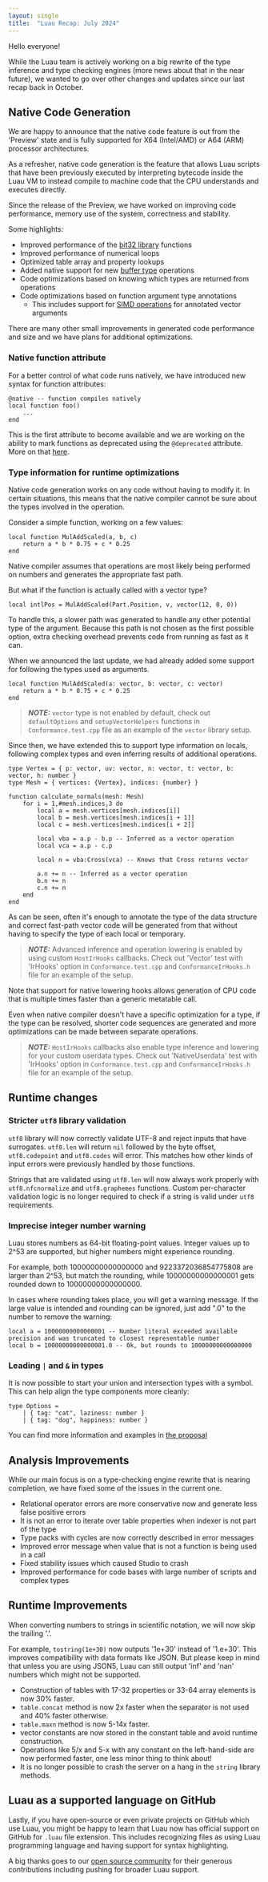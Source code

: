 ```yaml
---
layout: single
title:  "Luau Recap: July 2024"
---
```


Hello everyone!

While the Luau team is actively working on a big rewrite of the type inference and type checking engines (more news about that in the near future), we wanted to go over other changes and updates since our last recap back in October.

## Native Code Generation

We are happy to announce that the native code feature is out from the 'Preview' state and is fully supported for X64 (Intel/AMD) or A64 (ARM) processor architectures.

As a refresher, native code generation is the feature that allows Luau scripts that have been previously executed by interpreting bytecode inside the Luau VM to instead compile to machine code that the CPU understands and executes directly.

Since the release of the Preview, we have worked on improving code performance, memory use of the system, correctness and stability.

Some highlights:

* Improved performance of the [bit32 library](https://luau-lang.org/library#bit32-library) functions
* Improved performance of numerical loops
* Optimized table array and property lookups
* Added native support for new [buffer type](hhttps://luau-lang.org/library#buffer-library) operations
* Code optimizations based on knowing which types are returned from operations
* Code optimizations based on function argument type annotations
  * This includes support for [SIMD operations](https://en.wikipedia.org/wiki/Single_instruction,_multiple_data) for annotated vector arguments

There are many other small improvements in generated code performance and size and we have plans for additional optimizations.

### Native function attribute

For a better control of what code runs natively, we have introduced new syntax for function attributes:

```luau
@native -- function compiles natively
local function foo()
    ...
end
```

This is the first attribute to become available and we are working on the ability to mark functions as deprecated using the `@deprecated` attribute. More on that [here](https://github.com/luau-lang/rfcs/blob/2335ab6db9353223fad0065294d15fdcd127c4ea/docs/syntax-attribute-functions-deprecated.md).

### Type information for runtime optimizations

Native code generation works on any code without having to modify it.
In certain situations, this means that the native compiler cannot be sure about the types involved in the operation.

Consider a simple function, working on a few values:

```luau
local function MulAddScaled(a, b, c)
    return a * b * 0.75 + c * 0.25
end
```

Native compiler assumes that operations are most likely being performed on numbers and generates the appropriate fast path.

But what if the function is actually called with a vector type?

```luau
local intlPos = MulAddScaled(Part.Position, v, vector(12, 0, 0))
```

To handle this, a slower path was generated to handle any other potential type of the argument. Because this path is not chosen as the first possible option, extra checking overhead prevents code from running as fast as it can.

When we announced the last update, we had already added some support for following the types used as arguments.

```luau
local function MulAddScaled(a: vector, b: vector, c: vector)
    return a * b * 0.75 + c * 0.25
end
```

> **_NOTE:_** `vector` type is not enabled by default, check out `defaultOptions` and `setupVectorHelpers` functions in `Conformance.test.cpp` file as an example of the `vector` library setup.

Since then, we have extended this to support type information on locals, following complex types and even inferring results of additional operations.

```luau
type Vertex = { p: vector, uv: vector, n: vector, t: vector, b: vector, h: number }
type Mesh = { vertices: {Vertex}, indices: {number} }

function calculate_normals(mesh: Mesh)
    for i = 1,#mesh.indices,3 do
        local a = mesh.vertices[mesh.indices[i]]
        local b = mesh.vertices[mesh.indices[i + 1]]
        local c = mesh.vertices[mesh.indices[i + 2]]

        local vba = a.p - b.p -- Inferred as a vector operation
        local vca = a.p - c.p

        local n = vba:Cross(vca) -- Knows that Cross returns vector

        a.n += n -- Inferred as a vector operation
        b.n += n
        c.n += n
    end
end
```

As can be seen, often it's enough to annotate the type of the data structure and correct fast-path vector code will be generated from that without having to specify the type of each local or temporary.

> **_NOTE:_** Advanced inference and operation lowering is enabled by using custom `HostIrHooks` callbacks. Check out 'Vector' test with 'IrHooks' option in `Conformance.test.cpp` and `ConformanceIrHooks.h` file for an example of the setup.

Note that support for native lowering hooks allows generation of CPU code that is multiple times faster than a generic metatable call.

Even when native compiler doesn't have a specific optimization for a type, if the type can be resolved, shorter code sequences are generated and more optimizations can be made between separate operations.

> **_NOTE:_** `HostIrHooks` callbacks also enable type inference and lowering for your custom userdata types. Check out 'NativeUserdata' test with 'IrHooks' option in `Conformance.test.cpp` and `ConformanceIrHooks.h` file for an example of the setup.

## Runtime changes

### Stricter `utf8` library validation

`utf8` library will now correctly validate UTF-8 and reject inputs that have surrogates.
`utf8.len` will return `nil` followed by the byte offset, `utf8.codepoint` and `utf8.codes` will error.
This matches how other kinds of input errors were previously handled by those functions.

Strings that are validated using `utf8.len` will now always work properly with `utf8.nfcnormalize` and `utf8.graphemes` functions. Custom per-character validation logic is no longer required to check if a string is valid under `utf8` requirements.

### Imprecise integer number warning

Luau stores numbers as 64-bit floating-point values. Integer values up to 2^53 are supported, but higher numbers might experience rounding.

For example, both 10000000000000000 and 9223372036854775808 are larger than 2^53, but match the rounding, while 10000000000000001 gets rounded down to 10000000000000000.

In cases where rounding takes place, you will get a warning message.
If the large value is intended and rounding can be ignored, just add ".0" to the number to remove the warning:

```luau
local a = 10000000000000001 -- Number literal exceeded available precision and was truncated to closest representable number
local b = 10000000000000001.0 -- Ok, but rounds to 10000000000000000
```

### Leading `|` and `&` in types

It is now possible to start your union and intersection types with a symbol. This can help align the type components more cleanly:

```luau
type Options =
    | { tag: "cat", laziness: number }
    | { tag: "dog", happiness: number }
```

You can find more information and examples in [the proposal](https://github.com/luau-lang/rfcs/blob/leading-bar-ampersand/docs/syntax-leading-bar-and-ampersand.md)

## Analysis Improvements

While our main focus is on a type-checking engine rewrite that is nearing completion, we have fixed some of the issues in the current one.

* Relational operator errors are more conservative now and generate less false positive errors
* It is not an error to iterate over table properties when indexer is not part of the type
* Type packs with cycles are now correctly described in error messages
* Improved error message when value that is not a function is being used in a call
* Fixed stability issues which caused Studio to crash
* Improved performance for code bases with large number of scripts and complex types

## Runtime Improvements

When converting numbers to strings in scientific notation, we will now skip the trailing '.'.

For example, `tostring(1e+30)` now outputs '1e+30' instead of '1.e+30'. This improves compatibility with data formats like JSON. But please keep in mind that unless you are using JSON5, Luau can still output 'inf' and 'nan' numbers which might not be supported.

* Construction of tables with 17-32 properties or 33-64 array elements is now 30% faster.
* `table.concat` method is now 2x faster when the separator is not used and 40% faster otherwise.
* `table.maxn` method is now 5-14x faster.
* vector constants are now stored in the constant table and avoid runtime construction.
* Operations like 5/x and 5-x with any constant on the left-hand-side are now performed faster, one less minor thing to think about!
* It is no longer possible to crash the server on a hang in the `string` library methods.

## Luau as a supported language on GitHub

Lastly, if you have open-source or even private projects on GitHub which use Luau, you might be happy to learn that Luau now has official support on GitHub for `.luau` file extension. This includes recognizing files as using Luau programming language and having support for syntax highlighting.

A big thanks goes to our [open source community](https://github.com/luau-lang/luau) for their generous contributions including pushing for broader Luau support.
